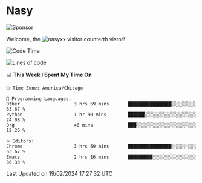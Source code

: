 # Nasy

<!--
<p align="center">
<img height="200" src="https://github-readme-stats.vercel.app/api?username=nasyxx&count_private=true&show_icons=true&theme=dracula&include_all_commits=true"/>
<img height="200" src="https://github-readme-stats.vercel.app/api/top-langs/?username=nasyxx&theme=dracula&hide=html,jupyter+notebook&count_private=true&show_icons=true"/>
</p>

  
----------------
-->

![Sponsor](https://img.shields.io/static/v1.svg?label=Sponsor&message=%E2%9D%A4&logo=GitHub&style=flat&color=pink)
 
Welcome, the ![nasyxx visitor counter](https://count.getloli.com/get/@nasyxx?theme=rule34)th vistor!
 
<!--START_SECTION:waka-->
![Code Time](http://img.shields.io/badge/Code%20Time-4%2C295%20hrs%2047%20mins-blue)

![Lines of code](https://img.shields.io/badge/From%20Hello%20World%20I%27ve%20Written-6.3%20million%20lines%20of%20code-blue)

📊 **This Week I Spent My Time On** 

```text
🕑︎ Time Zone: America/Chicago

💬 Programming Languages: 
Other                    3 hrs 59 mins       ████████████████░░░░░░░░░   63.67 % 
Python                   1 hr 30 mins        ██████░░░░░░░░░░░░░░░░░░░   24.08 % 
Org                      46 mins             ███░░░░░░░░░░░░░░░░░░░░░░   12.26 % 

🔥 Editors: 
Chrome                   3 hrs 59 mins       ████████████████░░░░░░░░░   63.67 % 
Emacs                    2 hrs 16 mins       █████████░░░░░░░░░░░░░░░░   36.33 % 
```


 Last Updated on 19/02/2024 17:27:32 UTC
<!--END_SECTION:waka-->

<!-- ![visitors](https://visitor-badge.laobi.icu/badge?page_id=nasyxx.nasyxx) -->
